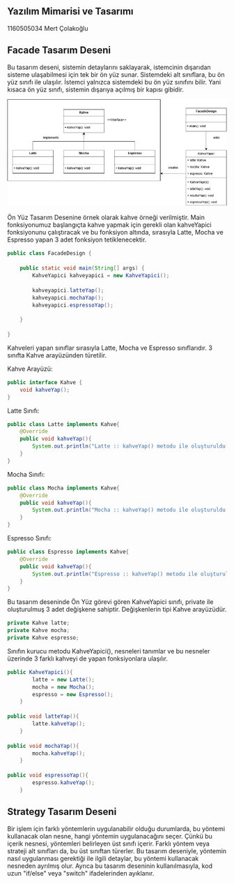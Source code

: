 ## Yazılım Mimarisi ve Tasarımı

1160505034 
Mert Çolakoğlu

## Facade Tasarım Deseni

Bu tasarım deseni, sistemin detaylarını saklayarak, istemcinin dışarıdan sisteme ulaşabilmesi için tek bir ön yüz sunar. Sistemdeki alt sınıflara, bu ön yüz sınıfı ile ulaşılır. İstemci yalnızca sistemdeki bu ön yüz sınıfını bilir. Yani kısaca ön yüz sınıfı, sistemin dışarıya açılmış bir kapısı gibidir.

![Image of Class](https://github.com/mcolakogluj/yazilim-mimarisi-ve-tasarimi/blob/master/FacadeDesign.png)

Ön Yüz Tasarım Desenine örnek olarak kahve örneği verilmiştir. Main fonksiyonumuz başlangıçta kahve yapmak için gerekli olan kahveYapici fonksiyonunu çalıştıracak ve bu fonksiyon altında, sırasıyla Latte, Mocha ve Espresso yapan 3 adet fonksiyon tetiklenecektir.

```java
public class FacadeDesign {

    public static void main(String[] args) {
        KahveYapici kahveyapici = new KahveYapici();
        
        kahveyapici.latteYap();
        kahveyapici.mochaYap();
        kahveyapici.espressoYap();
        
    }
    
}
```
Kahveleri yapan sınıflar sırasıyla Latte, Mocha ve Espresso sınıflarıdır. 3 sınıfta Kahve arayüzünden türetilir.

Kahve Arayüzü:
```java
public interface Kahve {
    void kahveYap();
}
```

Latte Sınıfı:
```java
public class Latte implements Kahve{
    @Override
    public void kahveYap(){
        System.out.println("Latte :: kahveYap() metodu ile oluşturuldu.");
    }
}
```

Mocha Sınıfı: 
```java
public class Mocha implements Kahve{
    @Override
    public void kahveYap(){
        System.out.println("Mocha :: kahveYap() metodu ile oluşturuldu.");
    }
}
```
Espresso Sınıfı:
```java
public class Espresso implements Kahve{
    @Override
    public void kahveYap(){
        System.out.println("Espresso :: kahveYap() metodu ile oluşturuldu.");
    }
}
```

Bu tasarım deseninde Ön Yüz görevi gören KahveYapici sınıfı, private ile oluşturulmuş 3 adet değişkene sahiptir. Değişkenlerin tipi Kahve arayüzüdür.
```java
private Kahve latte;
private Kahve mocha;
private Kahve espresso;
```

Sınıfın kurucu metodu KahveYapici(), nesneleri tanımlar ve bu nesneler üzerinde 3 farklı kahveyi de yapan fonksiyonlara ulaşılır.
```java
public KahveYapici(){
        latte = new Latte();
        mocha = new Mocha();
        espresso = new Espresso();
    }
    
public void latteYap(){
        latte.kahveYap();
    }
    
public void mochaYap(){
        mocha.kahveYap();
    }
    
public void espressoYap(){
        espresso.kahveYap();
    }
```

## Strategy Tasarım Deseni

Bir işlem için farklı yöntemlerin uygulanabilir olduğu durumlarda, bu yöntemi kullanacak olan nesne, hangi yöntemin uygulanacağını seçer. Çünkü bu içerik nesnesi, yöntemleri belirleyen üst sınıfı içerir. Farklı yöntem veya strateji alt sınıfları da, bu üst sınıftan türerler. Bu tasarım deseniyle, yöntemin nasıl uygulanması gerektiği ile ilgili detaylar, bu yöntemi kullanacak nesneden ayrılmış olur. Ayrıca bu tasarım deseninin kullanılmasıyla, kod uzun "if/else" veya "switch" ifadelerinden ayıklanır.
